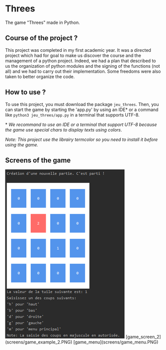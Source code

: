 # Threes

The game "Threes" made in Python.

## Course of the project ?

This project was completed in my first academic year. It was a directed project which had for goal to make us discover the course and the management of a python project. Indeed, we had a plan that described to us the organization of python modules and the signing of the functions (not all) and we had to carry out their implementation. Some freedoms were also taken to better organize the code.

## How to use ?

To use this project, you must download the package `jeu_threes`. Then, you can start the game by starting the 'app.py' by using an IDE\* or a command like `python3 jeu_threes/app.py` in a terminal that supports UTF-8.

\* _We recommand to use an IDE or a terminal that support UTF-8 because the game use special chars to display texts using colors_.

_Note: This project use the librairy termcolor so you need to install it before using the game._

## Screens of the game

<img src="screens/game_example_1.PNG" alt="game screen 1"/>
[game_screen_2](screens/game_example_2.PNG) 
[game_menu](screens/game_menu.PNG)
